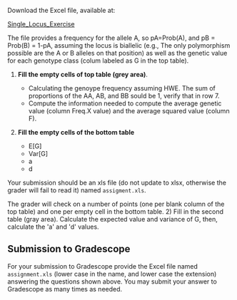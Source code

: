 Download the Excel file, available at: 

[Single_Locus_Exercise](https://www.dropbox.com/scl/fi/x5e3ops1bighadl0qucd0/assignment.xls?rlkey=elo8dzcroesig9ylz7q1rqf1w&st=3w3fwzol&dl=0)


The file provides a frequency for the allele A, so pA=Prob(A), and pB = Prob(B) = 1-pA, assuming the locus is biallelic (e.g., The only polymorphism possible are the A or B alleles on that position) as well as the genetic value for each genotype class (colum labeled as G in the top table).


1) **Fill the empty cells of top table (grey area)**.
     - Calculating the genoype frequency assuming HWE. The sum of proportions of the AA, AB, and BB sould be 1, verify that in row 7.
     - Compute the information needed to compute the average genetic value (column Freq.X value) and the average squared value (column F).

2) **Fill the empty cells of the bottom table**
     - E[G]
     - Var[G]
     - a
     - d

Your submission should be an xls file (do not update to xlsx, otherwise the grader will fail to read it) named `assigment.xls`.

The grader will check on a number of points (one per blank column of the top table) and one per empty cell in the bottom table. 
2) Fill in the second table (gray area). Calculate the expected value and variance of G, then, calculate the 'a' and 'd' values.

## Submission to Gradescope

  For your submission to Gradescope provide the Excel file named `assignment.xls` (lower case in the name, and lower case the extension) answering the questions shown above. 
  You may submit your answer to Gradescope as many times as needed.

